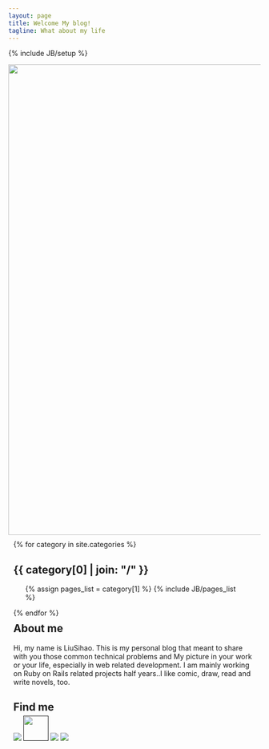 ```yaml
---
layout: page
title: Welcome My blog!
tagline: What about my life
---
```

{% include JB/setup %}

<style>
	/*.post-content{		
		
	}
	.post{
		height:350px;
		text-overflow: ellipsis;
		overflow:hidden;		
		margin-bottom:35px;		
	}
	.post-content{		
		color:black;
	}
	.post a:hover{
		display: block;
		text-decoration:none;        
	}
	#cover{
        filter:alpha(opacity=70);
        -moz-opacity: 0.7;
        opacity: 0.7;
        background-color:blue;
        z-index:5; 
	}*/
	#cate{
		float: left;
		margin:10px;		
		margin-right:30px;
	}
	#about{
		margin:10px;		
	}
	#social{		
		margin:10px;		
	}
	#social h2{		
		margin-bottom:5px;		
	}
</style>

<img src="{{ ASSET_PATH }}/dinky/images/index/index.png" width="940px" />

<div id="cate">
{% for category in site.categories %} 
  <h2 id="{{ category[0] }}-ref">{{ category[0] | join: "/" }}</h2>
  <ul>
    {% assign pages_list = category[1] %}  
    {% include JB/pages_list %}
  </ul>
{% endfor %}
</div>
<div id="about">
	<h2>About me</h2>
Hi, my name is LiuSihao. This is my personal blog that meant to share with you those common technical problems and My picture in your work or your life, especially in web related development. I am mainly working on Ruby on Rails related projects half years..I like comic, draw, read and write novels, too.
</div>

<div id="social">
	<h2>Find me</h2>
	<a href=""><img src="{{ ASSET_PATH }}/dinky/images/about/douban.gif"/></a>
	<a href=""><img src="{{ ASSET_PATH }}/dinky/images/about/github.jpg" style= "width:50px;height:50px;"/></a>
	<a href=""><img src="{{ ASSET_PATH }}/dinky/images/about/sinaminiblog.gif"/></a>
	<a href=""><img src="{{ ASSET_PATH }}/dinky/images/about/twitter.gif"/></a>
</div>
<!-- 
<div class="row-fluid">
	
	{% for post in site.posts %}
	 <div class="span5">
			<div class="post" id="no" onmouseover = "$(this).attr('id','cover')" onmouseout ="$(this).attr('id','no')">
				<a href="{{ BASE_PATH }}{{ post.url }}">
			    	{{ post.title }}
			    	<li>{{ post.date | date_to_string }}</li>
			    	<br>
			    	<div class="post-content">{{ post.content }}</div>
			    </a>			    
			</div>
	</div>	
	{% endfor %}
</div> -->